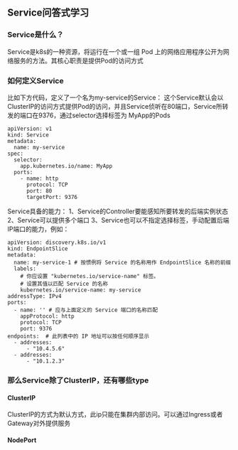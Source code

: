 
## Service问答式学习
### Service是什么？
Service是k8s的一种资源，将运行在一个或一组 Pod 上的网络应用程序公开为网络服务的方法。其核心职责是提供Pod的访问方式

### 如何定义Service
比如下方代码，定义了一个名为my-service的Service：
    这个Service默认会以ClusterIP的访问方式提供Pod的访问，并且Service侦听在80端口，Service所转发的端口在9376，通过selector选择标签为
    MyApp的Pods
~~~
apiVersion: v1
kind: Service
metadata:
  name: my-service
spec:
  selector:
    app.kubernetes.io/name: MyApp
  ports:
    - name: http
      protocol: TCP
      port: 80
      targetPort: 9376
~~~
Service具备的能力：
1、Service的Controller要能感知所要转发的后端实例状态
2、Service可以提供多个端口
3、Service也可以不指定选择标签，手动配置后端IP端口的能力，例如：
~~~
apiVersion: discovery.k8s.io/v1
kind: EndpointSlice
metadata:
  name: my-service-1 # 按惯例将 Service 的名称用作 EndpointSlice 名称的前缀
  labels:
    # 你应设置 "kubernetes.io/service-name" 标签。
    # 设置其值以匹配 Service 的名称
    kubernetes.io/service-name: my-service
addressType: IPv4
ports:
  - name: '' # 应与上面定义的 Service 端口的名称匹配
    appProtocol: http
    protocol: TCP
    port: 9376
endpoints:  # 此列表中的 IP 地址可以按任何顺序显示
  - addresses:
      - "10.4.5.6"
  - addresses:
      - "10.1.2.3"
~~~
### 那么Service除了ClusterIP，还有哪些type
#### ClusterIP
ClusterIP的方式为默认方式，此ip只能在集群内部访问。可以通过Ingress或者Gateway对外提供服务
#### NodePort
